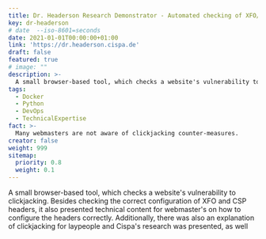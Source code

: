 ```yaml
---
title: Dr. Headerson Research Demonstrator - Automated checking of XFO/CSP headers
key: dr-headerson
# date  --iso-8601=seconds   
date: 2021-01-01T00:00:00+01:00
link: 'https://dr.headerson.cispa.de'
draft: false
featured: true
# image: ""
description: >-
  A small browser-based tool, which checks a website's vulnerability to clickjacking.
tags:
  - Docker
  - Python
  - DevOps
  - TechnicalExpertise
fact: >-
  Many webmasters are not aware of clickjacking counter-measures.
creator: false
weight: 999
sitemap:
  priority: 0.8
  weight: 0.1
---
```


A small browser-based tool, which checks a website's vulnerability to clickjacking.
Besides checking the correct configuration of XFO and CSP headers, it also presented technical content for
webmaster's on how to configure the headers correctly.
Additionally, there was also an explanation of clickjacking for laypeople and Cispa's research was presented, as well

